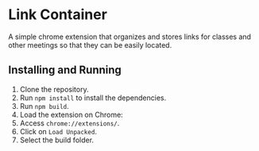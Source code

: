 # Link Container
A simple chrome extension that organizes and stores links for classes and other meetings so that they can be easily located.

## Installing and Running
1. Clone the repository.
2. Run `npm install` to install the dependencies. 
3. Run `npm build`.
4. Load the extension on Chrome: 
  1. Access `chrome://extensions/`.
  2. Click on `Load Unpacked`.
  3. Select the build folder.
